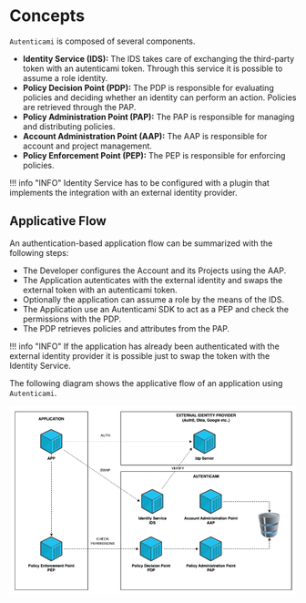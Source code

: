 # Concepts

`Autenticami` is composed of several components.

- **Identity Service (IDS):** The IDS takes care of exchanging the third-party token with an autenticami token. Through this service it is possible to assume a role identity.
- **Policy Decision Point (PDP):** The PDP is responsible for evaluating policies and deciding whether an identity can perform an action. Policies are retrieved through the PAP.
- **Policy Administration Point (PAP):** The PAP is responsible for managing and distributing policies.
- **Account Administration Point (AAP):** The AAP is responsible for account and project management.
- **Policy Enforcement Point (PEP):** The PEP is responsible for enforcing policies.

!!! info "INFO"
    Identity Service has to be configured with a plugin that implements the integration with an external identity provider.

## Applicative Flow

An authentication-based application flow can be summarized with the following steps:

- The Developer configures the Account and its Projects using the AAP.
- The Application autenticates with the external identity and swaps the external token with an autenticami token.
- Optionally the application can assume a role by the means of the IDS.
- The Application use an Autenticami SDK to act as a PEP and check the permissions with the PDP.
- The PDP retrieves policies and attributes from the PAP.

!!! info "INFO"
    If the application has already been authenticated with the external identity provider it is possible just to swap the token with the Identity Service.

The following diagram shows the applicative flow of an application using `Autenticami`.

![Architectural diagram](assets/images/autenticami-concepts.png)
